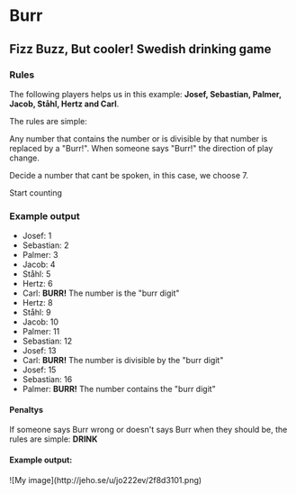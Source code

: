 Burr
====

<h2>Fizz Buzz, But cooler! Swedish drinking game</h2>

<h3>Rules</h3>
<p>The following players helps us in this example: <strong>Josef, Sebastian, Palmer, Jacob, Ståhl, Hertz and Carl</strong>.</p>
<p>The rules are simple:</p>
<p>Any number that contains the number or is divisible by that number is replaced by a "Burr!".
When someone says "Burr!" the direction of play change.</p>
<p>Decide a number that cant be spoken, in this case, we choose 7.</p>
<p>Start counting</p>
<h3>Example output</h3>
<ul>
<li>Josef: 1</li>
<li>Sebastian: 2</li>
<li>Palmer: 3</li>
<li>Jacob: 4</li>
<li>Ståhl: 5</li>
<li>Hertz: 6</li>
<li>Carl: <strong>BURR!</strong> The number is the "burr digit"</li>
<li>Hertz: 8</li>
<li>Ståhl: 9</li>
<li>Jacob: 10</li>
<li>Palmer: 11</li>
<li>Sebastian: 12</li>
<li>Josef: 13</li>
<li>Carl: <strong>BURR!</strong> The number is divisible by the "burr digit"</li>
<li>Josef: 15</li>
<li>Sebastian: 16</li>
<li>Palmer: <strong>BURR!</strong> The number contains the "burr digit"</li>
</ul>

<h4>Penaltys</h4>
<p>If someone says Burr wrong or doesn't says Burr when they should be,  the rules are simple: <strong>DRINK</strong></p>

<h4>Example output:</h4>
![My image](http://jeho.se/u/jo222ev/2f8d3101.png)

